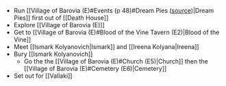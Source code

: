 - Run [[Village of Barovia (E)#Events (p 48)#Dream Pies ([source](https://www.reddit.com/r/CurseofStrahd/comments/8xu9lo/fleshing_out_curse_of_strahd_the_village_of/))|Dream Pies]] first out of [[Death House]]
- Explore [[Village of Barovia (E)]]
- Get to [[Village of Barovia (E)#Blood of the Vine Tavern (E2)|Blood of the Vine]]
- Meet [[Ismark Kolyanovich|Ismark]] and [[Ireena Kolyana|Ireena]]
- Bury [[Ismark Kolyanovich]]
	- Go the the [[Village of Barovia (E)#Church (E5)|Church]] then the [[Village of Barovia (E)#Cemetery (E6)|Cemetery]]
- Set out for [[Vallaki]]